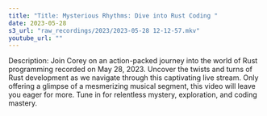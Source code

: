 ```yaml
---
title: "Title: Mysterious Rhythms: Dive into Rust Coding "
date: 2023-05-28
s3_url: "raw_recordings/2023/2023-05-28 12-12-57.mkv"
youtube_url: ""
---
```



Description: Join Corey on an action-packed journey into the world of Rust programming recorded on May 28, 2023. Uncover the twists and turns of Rust development as we navigate through this captivating live stream. Only offering a glimpse of a mesmerizing musical segment, this video will leave you eager for more. Tune in for relentless mystery, exploration, and coding mastery.
